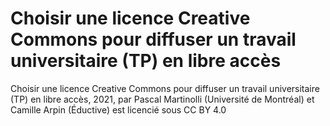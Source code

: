 # Choisir une licence Creative Commons pour diffuser un travail universitaire (TP) en libre accès




Choisir une licence Creative Commons pour diffuser un travail universitaire (TP) en libre accès, 2021, par Pascal Martinolli (Université de Montréal) et Camille Arpin (Éductive) est licencié sous CC BY 4.0
